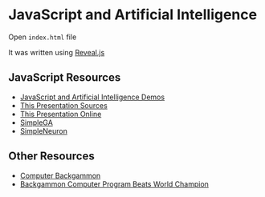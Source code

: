 # JavaScript and Artificial Intelligence

Open `index.html` file

It was written using [Reveal.js](http://lab.hakim.se/reveal-js)

## JavaScript Resources

- [JavaScript and Artificial Intelligence Demos](https://github.com/ajlopez/JavaScriptAI)
- [This Presentation Sources](https://github.com/ajlopez/Talks/JavaScriptAI)
- [This Presentation Online](http://ajlopez.github.io/Talks/JavaScriptAI)
- [SimpleGA](https://github.com/ajlopez/SimpleGA)
- [SimpleNeuron](https://github.com/ajlopez/SimpleNeuron)

## Other Resources

- [Computer Backgammon](http://www.bkgm.com/articles/Berliner/ComputerBackgammon/)
- [Backgammon Computer Program Beats World Champion](http://www.bkgm.com/articles/Berliner/BackgammonProgramBeatsWorldChamp/)